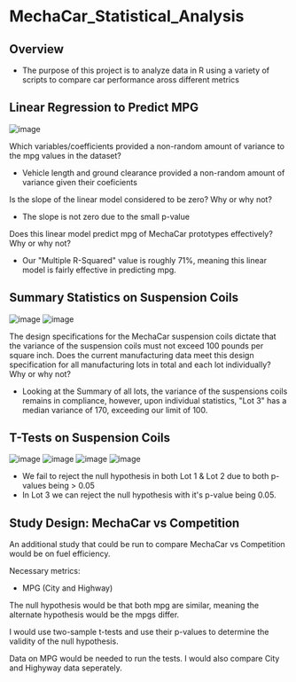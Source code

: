# MechaCar_Statistical_Analysis
## Overview
- The purpose of this project is to analyze data in R using a variety of scripts to compare car performance aross different metrics
## Linear Regression to Predict MPG
![image](https://user-images.githubusercontent.com/111463407/211217376-e6f6cc48-6af5-4f51-aad0-4a344ebde36a.png)

Which variables/coefficients provided a non-random amount of variance to the mpg values in the dataset?

- Vehicle length and ground clearance provided a non-random amount of variance given their coeficients

Is the slope of the linear model considered to be zero? Why or why not?

- The slope is not zero due to the small p-value

Does this linear model predict mpg of MechaCar prototypes effectively? Why or why not?

- Our "Multiple R-Squared" value is roughly 71%, meaning this linear model is fairly effective in predicting mpg.

## Summary Statistics on Suspension Coils
![image](https://user-images.githubusercontent.com/111463407/211219129-65c6454c-de79-419d-b9f0-32cdf548769f.png)
![image](https://user-images.githubusercontent.com/111463407/211219140-f512f150-c4fb-42c8-95b1-cf7048c50758.png)

The design specifications for the MechaCar suspension coils dictate that the variance of the suspension coils must not exceed 100 pounds per square inch. Does the current manufacturing data meet this design specification for all manufacturing lots in total and each lot individually? Why or why not?

- Looking at the Summary of all lots, the variance of the suspensions coils remains in compliance, however, upon individual statistics, "Lot 3" has a median variance of 170, exceeding our limit of 100.

## T-Tests on Suspension Coils
![image](https://user-images.githubusercontent.com/111463407/211219952-3e14fef5-5f9e-4445-99c8-ff86af18b9eb.png)
![image](https://user-images.githubusercontent.com/111463407/211220192-f44988d3-acd9-428f-9d0c-5e9264514487.png)
![image](https://user-images.githubusercontent.com/111463407/211220204-79c081f5-139c-4eeb-a77a-575b8e272f31.png)
![image](https://user-images.githubusercontent.com/111463407/211220225-8ec1e5c3-1834-4cb2-81b5-8c285e328522.png)

- We fail to reject the null hypothesis in both Lot 1 & Lot 2 due to both p-values being > 0.05
- In Lot 3 we can reject the null hypothesis with it's p-value being 0.05.

## Study Design: MechaCar vs Competition
 
An additional study that could be run to compare MechaCar vs Competition would be on fuel efficiency. 

Necessary metrics:
- MPG (City and Highway)

The null hypothesis would be that both mpg are similar, meaning the alternate hypothesis would be the mpgs differ.

I would use two-sample t-tests and use their p-values to determine the validity of the null hypothesis.

Data on MPG would be needed to run the tests. I would also compare City and Highyway data seperately.

